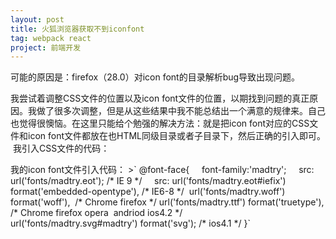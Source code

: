 ```yaml
---
layout: post
title: 火狐浏览器获取不到iconfont
tag: webpack react
project: 前端开发
---
```


可能的原因是：firefox（28.0）对icon font的目录解析bug导致出现问题。

我尝试着调整CSS文件的位置以及icon font文件的位置，以期找到问题的真正原因。我做了很多次调整，但是从这些结果中我不能总结出一个满意的规律来。自己也觉得很懊恼。在这里只能给个勉强的解决方法：就是把icon font对应的CSS文件和icon font文件都放在也HTML同级目录或者子目录下，然后正确的引入即可。
 我引入CSS文件的代码：
<link rel="stylesheet" type="text/css" href="moz/font_madtry.css" />
我的icon font文件引入代码：
>`
@font-face{    
  font-family:'madtry';    
  src: url('fonts/madtry.eot'); /* IE 9 */    
  src: url('fonts/madtry.eot#iefix') format('embedded-opentype'), /* IE6-8 */ 
        url('fonts/madtry.woff') format('woff'),  /* Chrome firefox */
        url('fonts/madtry.ttf') format('truetype'), /* Chrome firefox opera  andriod ios4.2 */        
        url('fonts/madtry.svg#madtry') format('svg'); /* ios4.1 */
}`
